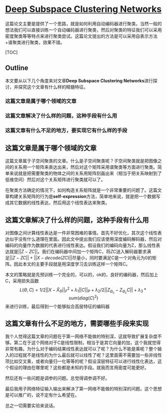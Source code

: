 # [Deep Subspace Clustering Networks](http://papers.nips.cc/paper/6608-deep-subspace-clustering-network)

这篇论文主要是提供了一个思路，就是如何利用自动编码器进行聚类。当然一般的想法我们可以直接训练一个自动编码器进行聚类，然后对聚类的特征我们可以采用密度聚类等等特点来进行聚类尝试。这篇论文提出的方法是可以采用自表示方法+谱聚类进行聚类，效果不错。

[TOC]

## Outline

本文要从以下几个角度来对文章**Deep Subspace Clustering Networks**进行探讨，并探究这个文章有什么样的精髓特征。

### 这篇文章是属于哪个领域的文章

### 这篇文章解决了什么样的问题，这种手段有什么用

### 这篇文章有什么不足的地方，要实现它有什么样的手段

## 这篇文章是属于哪个领域的文章

这篇文章属于子空间聚类的文章。什么是子空间聚类呢？子空间聚类就是把图像之间的关系用一个矩阵来表达出来，然后对这个矩阵采用谱聚类等方面进行聚类。简单来说就是把需要聚类的物体之间的关系用矩阵刻画出来（相当于把关系映射到了低维空间）然后对这个关系矩阵进行聚类就可以了。

在聚类方法确定的情况下，如何构造关系矩阵就是一个非常重要的问题了。这篇文章构建关系矩阵的行为是**self-expression**方法，简单地来说，就是把一个数据写成其它数据的线性表达，然后用这个线性表达来聚类。

## 这篇文章解决了什么样的问题，这种手段有什么用

对图像之间计算线性表达是一件非常困难的事情。首先不好优化，其次这个线性表达似乎没有什么道理在里面。因此文中提出我们应该使用深度编码解码器，然后对编码的向量作为数据的代表进行线性表达。假设我们的编码向量为Z，那么线性表达就是$||Z-ZC||$。我们在编码器中间加一个矩阵C，将$ZC$送入解码器要求满足$||Z-ZC||+||X-decode(ZC)||$尽量小，同时要满足C是一个对角元为0的矩阵。因此本文的主要手段就是用深度学习去训练这样一个矩阵C。

本文的策略就是先预训练一个完全的，可以的，ok的，良好的编码器，然后加上C，采用损失函数
$$
L(\Theta,C)=1/2||X-\hat{X}_{\Theta}||^2_F+\lambda_1||C||_P+\lambda_2/2||Z_{\Theta_c}-Z_{\Theta_c}C||+\lambda_3*sum(diag(C)^2)
$$
来进行训练，最后得到一个能够拟合高层特征的编码器

## 这篇文章有什么不足的地方，需要哪些手段来实现

我个人觉得这篇文章的问题在于第一网络不能做的特别深，这就导致扩展复杂度不够。第二在于这个网络对于C是线性限制，相当于是其它向量的加，这个我就觉得非常有趣。为什么对于编码结果线性表达就可以了呢？为什么不能是乘呢？整个输入的过程就不是线性的为什么最后就可以线性了呢？这里面需不需要加一些非线性项比如交叉乘，或者向量归一化等等的呢？假设深层特征可以进行线性化表达，这个假设的理由在哪里呢？这些都是未知的手段。就我而言用密度可能更好。

然后还有一些问题是调参的问题。总觉得调参调不好。

最后我用子网络特征输入输出来解决了第一网络不能做的特别深的问题。这个思想是可以推广的，说不定有什么希望在。

总之一切需要实验来说话。